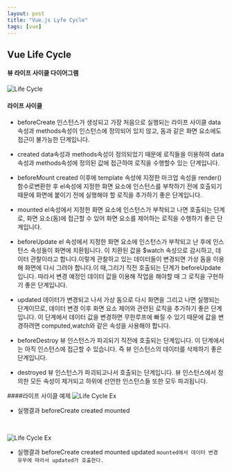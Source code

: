 ```yaml
---
layout: post
title: "Vue.js Lyfe Cycle"
tags: [vue]
---
```



## Vue Life Cycle


#### 뷰 라이프 사이클 다이어그램
![Life Cycle](https://xlr3zz.github.io/assets/images/lifeC.jpg)


#### 라이프 사이클

- beforeCreate
		인스턴스가 생성되고 가장 처음으로 실행되는 라이프 사이클
        data속성과 methods속성이 인스턴스에 정의되어 있지 않고, 돔과 같은 화면 요소에도 접근이
        불가능한 단계입니다.

- created
		data속성과 methods속성이 정의되었기 때문에 로직들을 이용하여 data속성과 methods속성에
        정의된 값에 접근하여 로직을 수행할수 있는 단계입니다.

- beforeMount
        created 이후에 template 속성에 지정한 마크업 속성을 render() 함수로변환한 후
        el속성에 지정한 화면 요소에 인스턴스를 부착하기 전에 호출되기 때문에 화면에
        붙이기 전에 실행해야 할 로직을 추가하기 좋은 단계입니다.

- mounted
		el속성에서 지정한 화면 요소에 인스턴스가 부착되고 나면 호출되는 단계로, 화면 요소(돔)에
        접근할 수 있어 화면 요소를 제어하는 로직을 수행하기 좋은 단계입니다.

- beforeUpdate
		el 속성에서 지정한 화면 요소에 인스턴스가 부착되고 난 후에 인스턴스 속성들이
        화면에 치환됩니다. 이 치환된 값을 $watch 속성으로 감시하고, 데이터 관찰이라고
        합니다.이렇게 관찰하고 있는 데이터들이 변경되면 가상 돔을 이용해 화면에 다시
        그려야 합니다.이 때,그리기 직전 호출되는 단계가 beforeUpdate 입니다.
        따라서 변경 예정인 데이터 값을 이용해 작업을 해야할 때 그 로직을 구현하기 좋은 단계입니다.

- updated
		데이터가 변경되고 나서 가상 돔으로 다시 화면을 그리고 나면 실행되는 단계이므로, 데이터 변경
        이후 화면 요소 제어와 관련된 로직을 추가하기 좋은 단계입니다.
        이 단계에서 데이터 값을 변경하면 무한루프에 빠질 수 있기 때문에 값을 변경하려면
        computed,watch와 같은 속성을 사용해야 합니다.

- beforeDestroy
		뷰 인스턴스가 파괴되기 직전에 호출되는 단계입니다. 이 단계에서는 아직 인스턴스에 접근할 수
        있습니다. 즉 뷰 인스턴스의 데이터를 삭제하기 좋은 단계입니다.

- destroyed
		뷰 인스턴스가 파괴되고나서 호출되는 단계입니다. 뷰 인스턴스에서 정의한 모든 속성이 제거되고
        하위에 선언한 인스턴스들 또한 모두 파괴됩니다.


####라이프 사이클 예제
![Life Cycle Ex](https://xlr3zz.github.io/assets/images/LifeEx1.PNG)

- 실행결과
		beforeCreate
    	created
        mounted
<br/>

![Life Cycle Ex](https://xlr3zz.github.io/assets/images/LifeEx2.PNG)

- 실행결과
		beforeCreate
    	created
        mounted
        updated
`
mounted에서 데이터 변경 유무에 따라서 updated가 호출한다.
`

